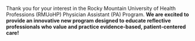 Thank you for your interest in the Rocky Mountain University of Health Professions (RMUoHP) Physician Assistant (PA) Program. **We are excited to provide an innovative new program designed to educate reflective professionals who value and practice evidence-based, patient-centered care!**